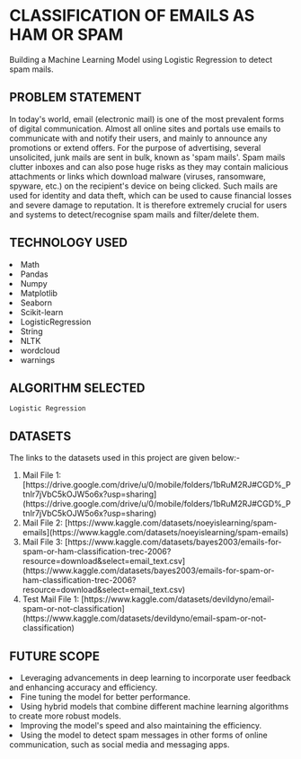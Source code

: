 # CLASSIFICATION OF EMAILS AS HAM OR SPAM
Building a Machine Learning Model using Logistic Regression to detect spam mails. 

## PROBLEM STATEMENT 
In today's world, email (electronic mail) is one of the most prevalent forms of digital communication. Almost all online sites and portals use emails to communicate with and notify their users, and mainly to announce any promotions or extend offers. For the purpose of advertising, several unsolicited, junk mails are sent in bulk, known as 'spam mails'. Spam mails clutter inboxes and can also pose huge risks as they may contain malicious attachments or links which download malware (viruses, ransomware, spyware, etc.) on the recipient's device on being clicked. Such mails are used for identity and data theft, which can be used to cause financial losses and severe damage to reputation. It is therefore extremely crucial for users and systems to detect/recognise spam mails and filter/delete them. 

## TECHNOLOGY USED 
<li>Math</li>
<li>Pandas</li>
<li>Numpy</li>
<li>Matplotlib</li>
<li>Seaborn</li>
<li>Scikit-learn</li>
<li>LogisticRegression</li>
<li>String</li>
<li>NLTK</li>
<li>wordcloud</li>
<li>warnings</li>

## ALGORITHM SELECTED 
```
Logistic Regression
```

## DATASETS 
The links to the datasets used in this project are given below:- 
<ol>
<li>Mail File 1: [https://drive.google.com/drive/u/0/mobile/folders/1bRuM2RJ#CGD%_PtnIr7jVbC5kOJW5o6x?usp=sharing](https://drive.google.com/drive/u/0/mobile/folders/1bRuM2RJ#CGD%_PtnIr7jVbC5kOJW5o6x?usp=sharing)</li>
<li>Mail File 2: [https://www.kaggle.com/datasets/noeyislearning/spam-emails](https://www.kaggle.com/datasets/noeyislearning/spam-emails)</li>
<li>Mail File 3: [https://www.kaggle.com/datasets/bayes2003/emails-for-spam-or-ham-classification-trec-2006?resource=download&select=email_text.csv](https://www.kaggle.com/datasets/bayes2003/emails-for-spam-or-ham-classification-trec-2006?resource=download&select=email_text.csv)</li>
<li>Test Mail File 1: [https://www.kaggle.com/datasets/devildyno/email-spam-or-not-classification](https://www.kaggle.com/datasets/devildyno/email-spam-or-not-classification)</li>
</ol>

## FUTURE SCOPE 
<li>Leveraging advancements in deep learning to incorporate user feedback and enhancing accuracy and efficiency.</li>
<li>Fine tuning the model for better performance.</li>
<li>Using hybrid models that combine different machine learning algorithms to create more robust models.</li>
<li>Improving the model's speed and also maintaining the efficiency.</li>
<li>Using the model to detect spam messages in other forms of online communication, such as social media and messaging apps.</li>

